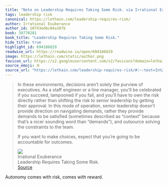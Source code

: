 ```yaml
---
title: "Note on Leadership Requires Taking Some Risk. via Irrational Exuberance"
tags: leadership risk
canonical: https://lethain.com/leadership-requires-risk/
author: Irrational Exuberance
author_id: 10743edbc04a107b
book: 38770281
book_title: "Leadership Requires Taking Some Risk."
hide_title: true
highlight_id: 694186829
readwise_url: https://readwise.io/open/694186829
image: https://lethain.com/static/author.png
favicon_url: https://s2.googleusercontent.com/s2/favicons?domain=lethain.com
source_emoji: 🌐
source_url: "https://lethain.com/leadership-requires-risk/#:~:text=In%20these%20environments%2C,accountable%20for%20outcomes."
---
```


> In these environments, decisions aren’t solely the purview of executives. As a staff engineer or a line manager, you’ll be celebrated if you succeed, lampooned if you fail, and you’ll have to own the risk directly rather than shifting the risk to senior leadership by getting their approval. In this mode of operation, senior leadership doesn’t provide direction on navigating demands, rather they provide demands to be satisfied (sometimes described as “context” because that’s a nicer sounding word than “demands”), and outsource solving the constraints to the team.
> 
> If you want to make choices, expect that you’re going to be accountable for outcomes.
> <div class="quoteback-footer"><div class="quoteback-avatar"><img class="mini-favicon" src="https://s2.googleusercontent.com/s2/favicons?domain=lethain.com"></div><div class="quoteback-metadata"><div class="metadata-inner"><span style="display:none">FROM:</span><div aria-label="Irrational Exuberance" class="quoteback-author"> Irrational Exuberance</div><div aria-label="Leadership Requires Taking Some Risk." class="quoteback-title"> Leadership Requires Taking Some Risk.</div></div></div><div class="quoteback-backlink"><a target="_blank" aria-label="go to the full text of this quotation" rel="noopener" href="https://lethain.com/leadership-requires-risk/#:~:text=In%20these%20environments%2C,accountable%20for%20outcomes." class="quoteback-arrow"> Source</a></div></div>

Autonomy comes with risk, comes with reward.